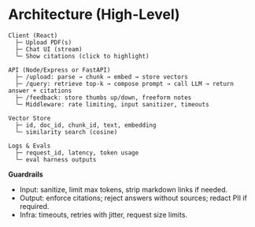 # Architecture (High-Level)

```
Client (React)
  ├─ Upload PDF(s)
  ├─ Chat UI (stream)
  └─ Show citations (click to highlight)

API (Node/Express or FastAPI)
  ├─ /upload: parse → chunk → embed → store vectors
  ├─ /query: retrieve top-k → compose prompt → call LLM → return answer + citations
  ├─ /feedback: store thumbs up/down, freeform notes
  └─ Middleware: rate limiting, input sanitizer, timeouts

Vector Store
  ├─ id, doc_id, chunk_id, text, embedding
  └─ similarity search (cosine)

Logs & Evals
  ├─ request_id, latency, token usage
  └─ eval harness outputs
```

**Guardrails**
- Input: sanitize, limit max tokens, strip markdown links if needed.
- Output: enforce citations; reject answers without sources; redact PII if required.
- Infra: timeouts, retries with jitter, request size limits.
